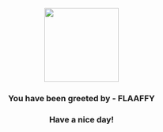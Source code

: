 <p align="center">
            <img src="https://raw.githubusercontent.com/PokeAPI/sprites/master/sprites/pokemon/180.png" width="150" height="150">
          </p>
          <h3 align="center">You have been greeted by - <b>FLAAFFY</b></h3>
          <h3 align="center">Have a nice day!</h3>
